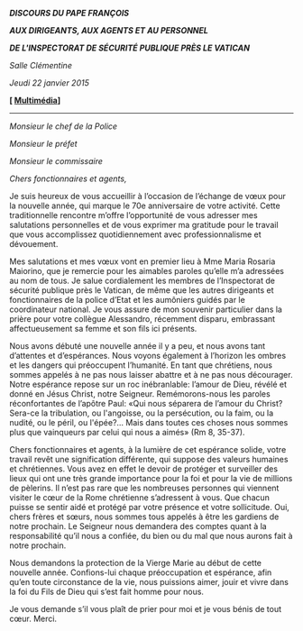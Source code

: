 ***DISCOURS DU PAPE FRANÇOIS***

***AUX DIRIGEANTS, AUX AGENTS ET AU PERSONNEL***

***DE L'INSPECTORAT DE SÉCURITÉ PUBLIQUE PRÈS LE VATICAN***

*Salle Clémentine*

*Jeudi 22 janvier 2015*

**\[ [Multimédia](http://w2.vatican.va/content/francesco/fr/events/event.dir.html/content/vaticanevents/fr/2015/1/22/pubblicasicurezza.html)\]**

* * *

*Monsieur le chef de la Police*

*Monsieur le préfet*

*Monsieur le commissaire*

*Chers fonctionnaires et agents,*

Je suis heureux de vous accueillir à l’occasion de l’échange de vœux pour la nouvelle année, qui marque le 70e anniversaire de votre activité. Cette traditionnelle rencontre m’offre l’opportunité de vous adresser mes salutations personnelles et de vous exprimer ma gratitude pour le travail que vous accomplissez quotidiennement avec professionnalisme et dévouement.

Mes salutations et mes vœux vont en premier lieu à Mme Maria Rosaria Maiorino, que je remercie pour les aimables paroles qu’elle m’a adressées au nom de tous. Je salue cordialement les membres de l’Inspectorat de sécurité publique près le Vatican, de même que les autres dirigeants et fonctionnaires de la police d’Etat et les aumôniers guidés par le coordinateur national. Je vous assure de mon souvenir particulier dans la prière pour votre collègue Alessandro, récemment disparu, embrassant affectueusement sa femme et son fils ici présents.

Nous avons débuté une nouvelle année il y a peu, et nous avons tant d’attentes et d’espérances. Nous voyons également à l’horizon les ombres et les dangers qui préoccupent l’humanité. En tant que chrétiens, nous sommes appelés à ne pas nous laisser abattre et à ne pas nous décourager. Notre espérance repose sur un roc inébranlable: l’amour de Dieu, révélé et donné en Jésus Christ, notre Seigneur. Remémorons-nous les paroles réconfortantes de l’apôtre Paul: «Qui nous séparera de l’amour du Christ? Sera-ce la tribulation, ou l'angoisse, ou la persécution, ou la faim, ou la nudité, ou le péril, ou l'épée?... Mais dans toutes ces choses nous sommes plus que vainqueurs par celui qui nous a aimés» (Rm 8, 35-37).

Chers fonctionnaires et agents, à la lumière de cet espérance solide, votre travail revêt une signification différente, qui suppose des valeurs humaines et chrétiennes. Vous avez en effet le devoir de protéger et surveiller des lieux qui ont une très grande importance pour la foi et pour la vie de millions de pèlerins. Il n’est pas rare que les nombreuses personnes qui viennent visiter le cœur de la Rome chrétienne s’adressent à vous. Que chacun puisse se sentir aidé et protégé par votre présence et votre sollicitude. Oui, chers frères et sœurs, nous sommes tous appelés à être les gardiens de notre prochain. Le Seigneur nous demandera des comptes quant à la responsabilité qu’il nous a confiée, du bien ou du mal que nous aurons fait à notre prochain.

Nous demandons la protection de la Vierge Marie au début de cette nouvelle année. Confions-lui chaque préoccupation et espérance, afin qu’en toute circonstance de la vie, nous puissions aimer, jouir et vivre dans la foi du Fils de Dieu qui s’est fait homme pour nous.

Je vous demande s’il vous plaît de prier pour moi et je vous bénis de tout cœur. Merci.
